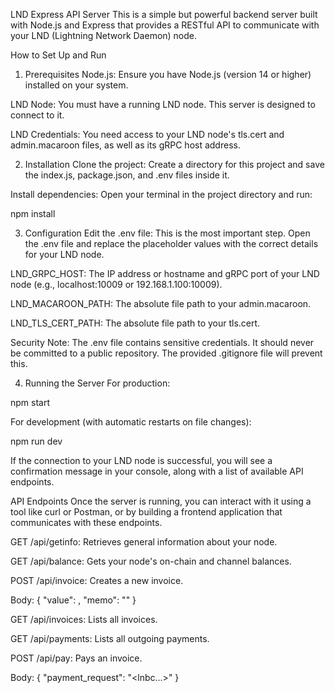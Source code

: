 LND Express API Server
This is a simple but powerful backend server built with Node.js and Express that provides a RESTful API to communicate with your LND (Lightning Network Daemon) node.

How to Set Up and Run
1. Prerequisites
Node.js: Ensure you have Node.js (version 14 or higher) installed on your system.

LND Node: You must have a running LND node. This server is designed to connect to it.

LND Credentials: You need access to your LND node's tls.cert and admin.macaroon files, as well as its gRPC host address.

2. Installation
Clone the project: Create a directory for this project and save the index.js, package.json, and .env files inside it.

Install dependencies: Open your terminal in the project directory and run:

npm install

3. Configuration
Edit the .env file: This is the most important step. Open the .env file and replace the placeholder values with the correct details for your LND node.

LND_GRPC_HOST: The IP address or hostname and gRPC port of your LND node (e.g., localhost:10009 or 192.168.1.100:10009).

LND_MACAROON_PATH: The absolute file path to your admin.macaroon.

LND_TLS_CERT_PATH: The absolute file path to your tls.cert.

Security Note: The .env file contains sensitive credentials. It should never be committed to a public repository. The provided .gitignore file will prevent this.

4. Running the Server
For production:

npm start

For development (with automatic restarts on file changes):

npm run dev

If the connection to your LND node is successful, you will see a confirmation message in your console, along with a list of available API endpoints.

API Endpoints
Once the server is running, you can interact with it using a tool like curl or Postman, or by building a frontend application that communicates with these endpoints.

GET /api/getinfo: Retrieves general information about your node.

GET /api/balance: Gets your node's on-chain and channel balances.

POST /api/invoice: Creates a new invoice.

Body: { "value": <sats>, "memo": "<description>" }

GET /api/invoices: Lists all invoices.

GET /api/payments: Lists all outgoing payments.

POST /api/pay: Pays an invoice.

Body: { "payment_request": "<lnbc...>" }